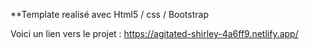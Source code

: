 
**Template realisé avec Html5 / css / Bootstrap

Voici un lien vers le projet : https://agitated-shirley-4a6ff9.netlify.app/
